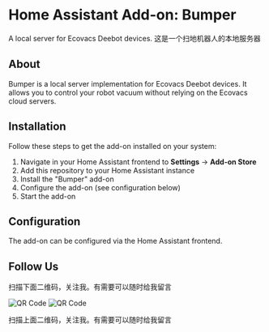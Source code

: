 # Home Assistant Add-on: Bumper

A local server for Ecovacs Deebot devices.
这是一个扫地机器人的本地服务器

## About

Bumper is a local server implementation for Ecovacs Deebot devices. It allows you to control your robot vacuum without relying on the Ecovacs cloud servers.

## Installation

Follow these steps to get the add-on installed on your system:

1. Navigate in your Home Assistant frontend to **Settings** -> **Add-on Store**
2. Add this repository to your Home Assistant instance
3. Install the "Bumper" add-on
4. Configure the add-on (see configuration below)
5. Start the add-on

## Configuration

The add-on can be configured via the Home Assistant frontend.

## Follow Us

扫描下面二维码，关注我。有需要可以随时给我留言

![QR Code](https://github.com/djhui/hassio-addons/raw/main/WeChat_QRCode.png)
![QR Code](https://gitee.com/desmond_GT/hassio-addons/raw/main/WeChat_QRCode.png)

扫描上面二维码，关注我。有需要可以随时给我留言
